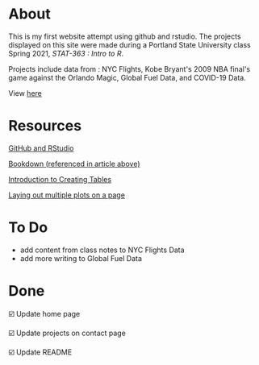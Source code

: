 # About 
This is my first website attempt using github and rstudio. The projects displayed on this site were made during a Portland State University class Spring 2021, _STAT-363 : Intro to R_. 

Projects include data from : NYC Flights, Kobe Bryant's 2009 NBA final's game against the Orlando Magic, Global Fuel Data, and COVID-19 Data. 

View [here](https://rbolt13.github.io/rsite)

# Resources 

[GitHub and RStudio](https://resources.github.com/whitepapers/github-and-rstudio/)

[Bookdown (referenced in article above)](https://bookdown.org/yihui/rmarkdown/rmarkdown-site.html)

[Introduction to Creating Tables](https://gt.rstudio.com/articles/intro-creating-gt-tables.html)

[Laying out multiple plots on a page](https://cran.r-project.org/web/packages/egg/vignettes/Ecosystem.html)

# To Do
* add content from class notes to NYC Flights Data
* add more writing to Global Fuel Data  

# Done
☑️ Update home page 

☑️ Update projects on contact page

☑️ Update README
